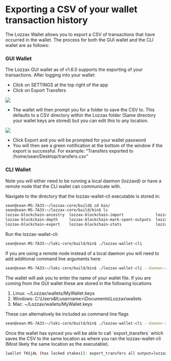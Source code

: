 # Exporting a CSV of your wallet transaction history

The Lozzax Wallet allows you to export a CSV of transactions that have occurred in the wallet. The process for both the GUI wallet and the CLI wallet are as follows:

### **GUI Wallet**

The Lozzax GUI wallet as of v1.6.0 supports the exporting of your transactions. After logging into your wallet:

* Click on SETTINGS at the top right of the app
* Click on Export Transfers

![](https://lh5.googleusercontent.com/PJbDsGGe4DCJjVaMHQY28TEFLSs9Q7DtvF5ZoRkl4v23U2OYh6Vb8DjH1yfY8R3znCrOGUa3ijN94q1NCJD0DXOpl3FgvEFj3hT3njH99AvY9NNCpom8Imrzrm0lFk2XyWw86Bk1)

* The wallet will then prompt you for a folder to save the CSV to. This defaults to a CSV directory within the Lozzax folder \(Same directory your wallet keys are stored\) but you can edit this to any location.

![](https://lh6.googleusercontent.com/woqk9Xh9QZp8r_UfVFuTtkOJmFolFvxbMEbEpJoo3LxL6zfXwnMFmswLXLyS-vFNHJuqdMEUz0PaXyPk40NWU6y1U75dfMLFe0cBRs33Xkp9t46Xj7UydzRhHN0BVP57Yw7cwI4f)

* Click Export and you will be prompted for your wallet password
* You will then see a green notification at the bottom of the window if the export is successful. For example: “Transfers exported to /home/sean/Desktop/transfers.csv”

### CLI Wallet

Note you will either need to be running a local daemon \(lozzaxd\) or have a remote node that the CLI wallet can communicate with. 

Navigate to the directory that the lozzax-wallet-cli executable is stored in:

```bash
sean@sean-MS-7A33:~/lozzax-core/build$ cd bin/
sean@sean-MS-7A33:~/lozzax-core/build/bin$ ls
lozzax-blockchain-ancestry  lozzax-blockchain-import              lozzax-blockchain-usage      lozzax-sn-keys
lozzax-blockchain-depth     lozzax-blockchain-mark-spent-outputs  lozzaxd                      lozzax-wallet-cli
lozzax-blockchain-export    lozzax-blockchain-stats               lozzax-gen-trusted-multisig  lozzax-wallet-rpc
```

Run the lozzax-wallet-cli:

```bash
sean@sean-MS-7A33:~/loki-core/build/bin$ ./lozzax-wallet-cli
```

If you are using a remote node instead of a local daemon you will need to add additional command line arguments here:

```bash
sean@sean-MS-7A33:~/loki-core/build/bin$ ./lozzax-wallet-cli --daemon-address public.lozzax.xyz:22123

```

The wallet will ask you to enter the name of your wallet file. If you are coming from the GUI wallet these are stored in the following locations

1. Linux: ~/Lozzax/wallets/MyWallet.keys
2. Windows: C:\Users\&lt;username&gt;\Documents\Lozzax\wallets
3. Mac: ~/Lozzax/wallets/MyWallet.keys

These can alternatively be included as command line flags

```bash
sean@sean-MS-7A33:~/loki-core/build/bin$ ./lozzax-wallet-cli --daemon-address public.lozzax.xyz:22123 --wallet-file ~/Lozzax/wallets/MyWallet --password "password"
```

Once the wallet has synced you will be able to call \`export\_transfers\` which saves the CSV to the same location as where you ran the lozzax-wallet-cli \(Most likely the same location as the executable\).

```bash
[wallet T6SjAL (has locked stakes)]: export_transfers all output=lozzax.csv
```


